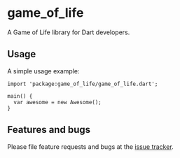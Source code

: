# game_of_life

A Game of Life library for Dart developers.

## Usage

A simple usage example:

    import 'package:game_of_life/game_of_life.dart';

    main() {
      var awesome = new Awesome();
    }

## Features and bugs

Please file feature requests and bugs at the [issue tracker][tracker].

[tracker]: http://example.com/issues/replaceme
